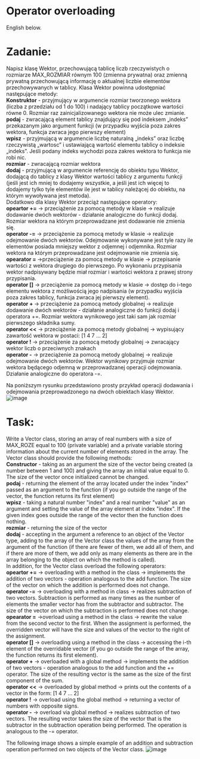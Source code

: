 # Operator overloading
English below.
# Zadanie: 

Napisz klasę Wektor, przechowującą tablicę liczb rzeczywistych o rozmiarze MAX_ROZMIAR równym 100 (zmienna prywatna) oraz zmienną prywatną przechowującą informację o aktualnej liczbie elementów przechowywanych w tablicy. Klasa Wektor powinna udostępniać następujące metody: <br />
<b>Konstruktor</b> - przyjmujący w argumencie rozmiar tworzonego wektora (liczba z przedziału od 1 do 100) i nadający tablicy początkowe wartości równe 0. Rozmiar raz zainicjalizowanego wektora nie może ulec zmianie.<br />
<b>podaj</b> - zwracającą element tablicy znajdujący się pod indeksem „indeks” przekazanym jako argument funkcji (w przypadku wyjścia poza zakres wektora, funkcja zwraca jego pierwszy element)<br />
<b>wpisz</b> - przyjmującą w argumencie liczbę naturalną „indeks” oraz liczbę rzeczywistą „wartosc” i ustawiającą wartość elementu tablicy o indeksie „indeks”. Jeśli podany indeks wychodzi poza zakres wektora to funkcja nie robi nic.<br />
<b>rozmiar</b> - zwracającą rozmiar wektora <br />
<b>dodaj</b> - przyjmującą w argumencie referencję do obiektu typu Wektor, dodającą do tablicy z klasy Wektor wartości tablicy z argumentu funkcji (jeśli jest ich mniej to dodajemy wszystkie, a jeśli jest ich więcej to dodajemy tylko tyle elementów ile jest w tablicy należącej do obiektu, na którym wywoływana jest metoda).<br />
Dodatkowo dla klasy Wektor przeciąż następujące operatory:<br />
<b>opeartor +=</b> -> przeciążenie za pomocą metody w klasie -> realizuje dodawanie dwóch wektorów - działanie analogiczne do funkcji dodaj. Rozmiar wektora na którym przeprowadzane jest dodawanie nie zmienia się.<br />
<b>operator -=</b> -> przeciążenie za pomocą metody w klasie -> realizuje odejmowanie dwóch wektorów. Odejmowanie wykonywane jest tyle razy ile elementów posiada mniejszy wektor z odjemnej i odjemnika. Rozmiar wektora na którym przeprowadzane jest odejmowanie nie zmienia się.<br />
<b>opearator = </b>->przeciążenie za pomocą metody w klasie -> przepisanie wartości z wektora drugiego do pierwszego. Po wykonaniu przypisania wektor nadpisywany będzie miał rozmiar i wartości wektora z prawej strony przypisania.<br />
<b>operator []</b> -> przeciążenie za pomocą metody w klasie -> dostęp do i-tego elementu wektora z możliwością jego nadpisania (w przypadku wyjścia poza zakres tablicy, funkcja zwraca jej pierwszy element).<br />
<b>operator + </b>-> przeciążenie za pomocą metody globalnej -> realizuje dodawanie dwóch wektorów - działanie analogiczne do funkcji dodaj i operatora +=. Rozmiar wektora wynikowego jest taki sam jak rozmiar pierwszego składnika sumy.<br />
<b>operator <<</b> -> przeciążenie za pomocą metody globalnej -> wypisujący zawartość wektora w postaci: [1 4 7  … 2]<br />
<b>operator !</b> -> przeciążenie za pomocą metody globalnej -> zwracający wektor liczb o przeciwnych znakach<br />
<b>operator -</b> -> przeciążenie za pomocą metody globalnej -> realizuje odejmowanie dwóch wektorów. Wektor wynikowy przyjmuje rozmiar wektora będącego odjemną w przeprowadzanej operacji odejmowania. Działanie analogiczne do operatora -=.<br />

Na poniższym rysunku przedstawiono prosty przykład operacji dodawania i odejmowania przeprowadzonego na dwóch obiektach klasy Wektor.
![image](https://github.com/olek-dot-com/OperatorOverloading/assets/120317212/d7729c3d-b0ac-442d-9333-ded57f7c128b)

# Task:
Write a Vector class, storing an array of real numbers with a size of MAX_ROZE equal to 100 (private variable) and a private variable storing information about the current number of elements stored in the array. The Vector class should provide the following methods:<br/>
<b>Constructor</b> - taking as an argument the size of the vector being created (a number between 1 and 100) and giving the array an initial value equal to 0. The size of the vector once initialized cannot be changed. <br />
<b>podaj</b> - returning the element of the array located under the index "index" passed as an argument to the function (if you go outside the range of the vector, the function returns its first element)<br />
<b>wpisz</b> - taking a natural number "index" and a real number "value" as an argument and setting the value of the array element at index "index". If the given index goes outside the range of the vector then the function does nothing.<br />
<b>rozmiar</b> - returning the size of the vector <br />
<b>dodaj</b> - accepting in the argument a reference to an object of the Vector type, adding to the array of the Vector class the values of the array from the argument of the function (if there are fewer of them, we add all of them, and if there are more of them, we add only as many elements as there are in the array belonging to the object on which the method is called).<br />
In addition, for the Vector class overload the following operators:<br/>
<b>opeartor +=</b> -> overloading with a method in the class -> implements the addition of two vectors - operation analogous to the add function. The size of the vector on which the addition is performed does not change.<br />
<b>operator -=</b> -> overloading with a method in class -> realizes subtraction of two vectors. Subtraction is performed as many times as the number of elements the smaller vector has from the subtractor and subtractor. The size of the vector on which the subtraction is performed does not change.<br />
<b>opearator =</b> ->overload using a method in the class -> rewrite the value from the second vector to the first. When the assignment is performed, the overridden vector will have the size and values of the vector to the right of the assignment.<br />
<b>operator []</b> -> overloading using a method in the class -> accessing the i-th element of the overridable vector (if you go outside the range of the array, the function returns its first element).<br />
<b>operator +</b> -> overloaded with a global method -> implements the addition of two vectors - operation analogous to the add function and the += operator. The size of the resulting vector is the same as the size of the first component of the sum.<br />
<b>operator <<</b> -> overloaded by global method -> prints out the contents of a vector in the form: [1 4 7 ... 2]<br />
<b>operator !</b> -> overload using the global method -> returning a vector of numbers with opposite signs. <br />
<b>operator -</b> -> overload via global method -> realizes subtraction of two vectors. The resulting vector takes the size of the vector that is the subtractor in the subtraction operation being performed. The operation is analogous to the -= operator.<br />

The following image shows a simple example of an addition and subtraction operation performed on two objects of the Vector class.
![image](https://github.com/olek-dot-com/OperatorOverloading/assets/120317212/50b6d0ba-3636-4e06-8f3b-bca1ff168f15)
